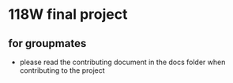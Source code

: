 # 118W final project 

## for groupmates

- please read the contributing document in the docs folder when contributing to the project
